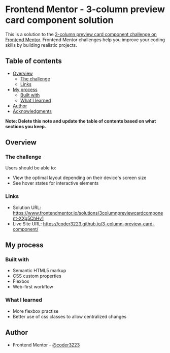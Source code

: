 # Frontend Mentor - 3-column preview card component solution

This is a solution to the [3-column preview card component challenge on Frontend Mentor](https://www.frontendmentor.io/challenges/3column-preview-card-component-pH92eAR2-). Frontend Mentor challenges help you improve your coding skills by building realistic projects. 

## Table of contents

- [Overview](#overview)
  - [The challenge](#the-challenge)
  - [Links](#links)
- [My process](#my-process)
  - [Built with](#built-with)
  - [What I learned](#what-i-learned)
- [Author](#author)
- [Acknowledgments](#acknowledgments)

**Note: Delete this note and update the table of contents based on what sections you keep.**

## Overview

### The challenge

Users should be able to:

- View the optimal layout depending on their device's screen size
- See hover states for interactive elements

### Links

- Solution URL: https://www.frontendmentor.io/solutions/3columnpreviewcardcomponent-XXg5ChHy1
- Live Site URL: https://coder3223.github.io/3-column-preview-card-component/

## My process

### Built with

- Semantic HTML5 markup
- CSS custom properties
- Flexbox
- Web-first workflow


### What I learned

- More flexbox practise
- Better use of css classes to allow centralized changes

## Author

- Frontend Mentor - [@coder3223](https://www.frontendmentor.io/profile/yourusername)




